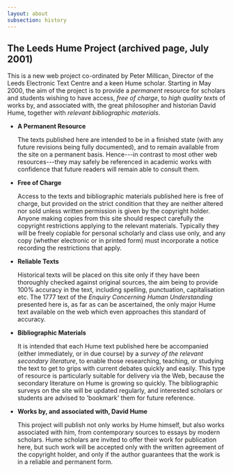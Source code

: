 ```yaml
---
layout: about
subsection: history
---
```

## The Leeds Hume Project (archived page, July 2001)

This is a new web project co-ordinated by Peter Millican, Director of the Leeds Electronic Text Centre and a keen Hume scholar. Starting in May 2000, the aim of the project is to provide a _permanent_ resource for scholars and students wishing to have access, _free of charge_, to _high quality texts_ of works by, and associated with, the great philosopher and historian David Hume, together with _relevant bibliographic materials_.

- **A Permanent Resource**

  The texts published here are intended to be in a finished state (with any future revisions being fully documented), and to remain available from the site on a permanent basis. Hence---in contrast to most other web resources---they may safely be referenced in academic works with confidence that future readers will remain able to consult them.
- **Free of Charge**

  Access to the texts and bibliographic materials published here is free of charge, but provided on the strict condition that they are neither altered nor sold unless written permission is given by the copyright holder. Anyone making copies from this site should respect carefully the copyright restrictions applying to the relevant materials. Typically they will be freely copiable for personal scholarly and class use only, and any copy (whether electronic or in printed form) must incorporate a notice recording the restrictions that apply.
- **Reliable Texts**

  Historical texts will be placed on this site only if they have been thoroughly checked against original sources, the aim being to provide 100% accuracy in the text, including spelling, punctuation, capitalisation etc. The 1777 text of the *Enquiry Concerning Human Understanding* presented here is, as far as can be ascertained, the only major Hume text available on the web which even approaches this standard of accuracy.
- **Bibliographic Materials**

  It is intended that each Hume text published here be accompanied (either immediately, or in due course) by a _survey of the relevant secondary literature_, to enable those researching, teaching, or studying the text to get to grips with current debates quickly and easily. This type of resource is particularly suitable for delivery via the Web, because the secondary literature on Hume is growing so quickly. The bibliographic surveys on the site will be updated regularly, and interested scholars or students are advised to 'bookmark' them for future reference.
- **Works by, and associated with, David Hume**
  
  This project will publish not only works by Hume himself, but also works associated with him, from contemporary sources to essays by modern scholars. Hume scholars are invited to offer their work for publication here, but such work will be accepted only with the written agreement of the copyright holder, and only if the author guarantees that the work is in a reliable and permanent form.
